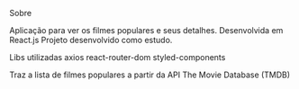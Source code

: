 Sobre

Aplicação para ver os filmes populares e seus detalhes. 
Desenvolvida em React.js Projeto desenvolvido como estudo.

Libs utilizadas
axios
react-router-dom
styled-components

Traz a lista de filmes populares a partir da API The Movie Database (TMDB)

